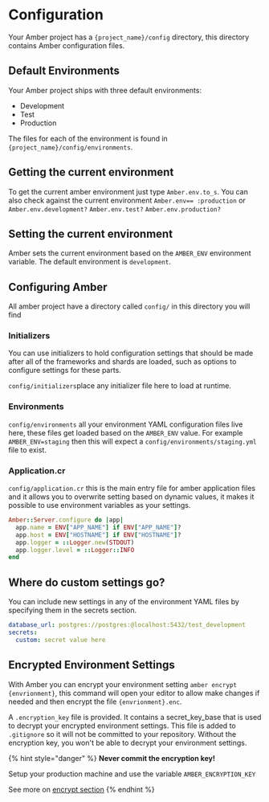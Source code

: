 # Configuration

Your Amber project has a `{project_name}/config` directory, this directory contains Amber configuration files.

## Default Environments

Your Amber project ships with three default environments:

* Development 
* Test
* Production 

The files for each of the environment is found in `{project_name}/config/environments`.

## Getting the current environment

To get the current amber environment just type `Amber.env.to_s`. You can also check against the current environment `Amber.env== :production` or `Amber.env.development?` `Amber.env.test?` `Amber.env.production?`

## Setting the current environment

Amber sets the current environment based on the `AMBER_ENV` environment variable. The default environment is `development`.

## Configuring Amber

All amber project have a directory called `config/` in this directory you will find

### Initializers

You can use initializers to hold configuration settings that should be made after all of the frameworks and shards are loaded, such as options to configure settings for these parts.

`config/initializers`place any initializer file here to load at runtime.

### Environments

`config/environments` all your environment YAML configuration files live here, these files get loaded based on the `AMBER_ENV` value. For example `AMBER_ENV=staging` then this will expect a `config/environments/staging.yml` file to exist.

### Application.cr

`config/application.cr` this is the main entry file for amber application files and it allows you to overwrite setting based on dynamic values, it makes it possible to use environment variables as your settings.

```ruby
Amber::Server.configure do |app|
  app.name = ENV["APP_NAME"] if ENV["APP_NAME"]?
  app.host = ENV["HOSTNAME"] if ENV["HOSTNAME"]?
  app.logger = ::Logger.new(STDOUT)
  app.logger.level = ::Logger::INFO
end
```

## Where do custom settings go?

You can include new settings in any of the environment YAML files by specifying them in the secrets section.

```yaml
database_url: postgres://postgres:@localhost:5432/test_development
secrets: 
  custom: secret value here
```

## Encrypted Environment Settings

With Amber you can encrypt your environment setting `amber encrypt {envrionment}`, this command will open your editor to allow make changes if needed and then encrypt the file `{envrionment}.enc`.

A `.encryption_key` file is provided. It contains a secret\_key\_base that is used to decrypt your encrypted environment settings. This file is added to `.gitignore` so it will not be committed to your repository. Without the encryption key, you won't be able to decrypt your environment settings.

{% hint style="danger" %}
**Never commit the encryption key!**

Setup your production machine and use the variable `AMBER_ENCRYPTION_KEY`

See more on [encrypt section](../cli/encrypt.md)
{% endhint %}



